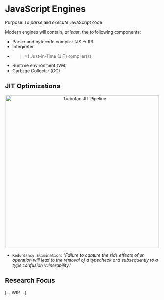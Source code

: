 # JavaScript Engines
Purpose: To _parse_ and _execute_ JavaScript code

Modern engines will contain, _at least_, the to following components:
- Parser and bytecode compiler (JS -> IR)
- Interpreter
- >=1 Just-in-Time (JIT) compiler(s)
- Runtime environment (VM)
- Garbage Collector (GC)


## JIT Optimizations
<p align="center">
  <img width=500px src="img/turbofan-pipeline3.png" alt="Turbofan JIT Pipeline">
</p>

- `Redundancy Elimination`: _"Failure to capture the side effects of an operation will lead to the removal of a typecheck
   and subsequently to a type confusion vulnerability."_


## Research Focus

[... WIP ...]   

